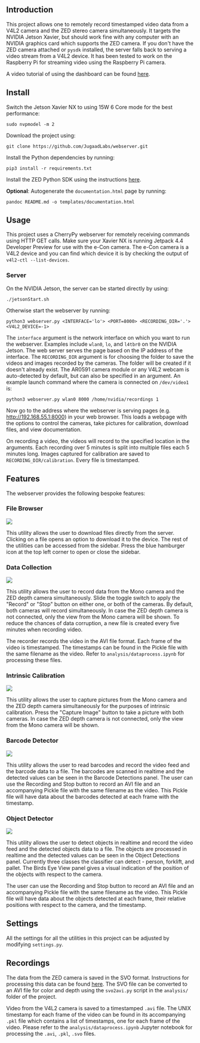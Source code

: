 ## Introduction

This project allows one to remotely record timestamped video data from a V4L2 camera and the ZED stereo camera simultaneously. It targets the NVIDIA Jetson Xavier, but should work fine with any computer with an NVIDIA graphics card which supports the ZED camera. If you don't have the ZED camera attached or `pysdk` installed, the server falls back to serving a video stream from a V4L2 device. It has been tested to work on the Raspberry Pi for streaming video using the Raspberry Pi camera.

A video tutorial of using the dashboard can be found [here](https://youtu.be/_Sp9WvgxLE0).

## Install

Switch the Jetson Xavier NX to using 15W 6 Core mode for the best performance:

```
sudo nvpmodel -m 2
```

Download the project using:

```
git clone https://github.com/JugaadLabs/webserver.git
```

Install the Python dependencies by running:

```
pip3 install -r requirements.txt
```

Install the ZED Python SDK using the instructions [here](https://www.stereolabs.com/docs/app-development/python/install/).

**Optional**: Autogenerate the `documentation.html` page by running:

```
pandoc README.md -o templates/documentation.html
```

## Usage

This project uses a CherryPy webserver for remotely receiving commands using HTTP GET calls. Make sure your Xavier NX is running Jetpack 4.4 Developer Preview for use with the e-Con camera. The e-Con camera is a V4L2 device and you can find which device it is by checking the output of `v4l2-ctl --list-devices`.

### Server

On the NVIDIA Jetson, the server can be started directly by using:

```
./jetsonStart.sh
```

Otherwise start the webserver by running:

```
python3 webserver.py <INTERFACE='lo'> <PORT=8000> <RECORDING_DIR='.'> <V4L2_DEVICE=-1>
```

The `interface` argument is the network interface on which you want to run the webserver. Examples include `wlan0`, `lo`, and `l4tbr0` on the NVIDIA Jetson. The web server serves the page based on the IP address of the interface. The `RECORDING_DIR` argument is for choosing the folder to save the videos and images recorded by the cameras. The folder will be created if it doesn't already exist. The AR0591 camera module or any V4L2 webcam is auto-detected by default, but can also be specified in an argument. An example launch command where the camera is connected on `/dev/video1` is:

```
python3 webserver.py wlan0 8000 /home/nvidia/recordings 1
```

Now go to the address where the webserver is serving pages (e.g. http://192.168.55.1:8000) in your web browser. This loads a webpage with the options to control the cameras, take pictures for calibration, download files, and view documentation.

On recording a video, the videos will record to the specified location in the arguments. Each recording over 5 minutes is split into multiple files each 5 minutes long. Images captured for calibration are saved to `RECORDING_DIR/calibration`. Every file is timestamped.

## Features

The webserver provides the following bespoke features:

### File Browser

![](vendor/screenshots/files.png)

This utility allows the user to download files directly from the server. Clicking on a file opens an option to download it to the device. The rest of the utilities can be accessed from the sidebar. Press the blue hamburger icon at the top left corner to open or close the sidebar.

### Data Collection

![](vendor/screenshots/data.png)

This utility allows the user to record data from the Mono camera and the ZED depth camera simultaneously. Slide the toggle switch to apply the "Record" or "Stop" button on either one, or both of the cameras. By default, both cameras will record simultaneously. In case the ZED depth camera is not connected, only the view from the Mono camera will be shown. To reduce the chances of data corruption, a new file is created every five minutes when recording video.

The recorder records the video in the AVI file format. Each frame of the video is timestamped. The timestamps can be found in the Pickle file with the same filename as the video. Refer to `analysis/dataprocess.ipynb` for processing these files.

### Intrinsic Calibration

![](vendor/screenshots/calibration.png)

This utility allows the user to capture pictures from the Mono camera and the ZED depth camera simultaneously for the purposes of intrinsic calibration. Press the "Capture Image" button to take a picture with both cameras. In case the ZED depth camera is not connected, only the view from the Mono camera will be shown.

### Barcode Detector

![](vendor/screenshots/barcode.png)

This utility allows the user to read barcodes and record the video feed and the barcode data to a file. The barcodes are scanned in realtime and the detected values can be seen in the Barcode Detections panel. The user can use the Recording and Stop button to record an AVI file and an accompanying Pickle file with the same filename as the video. This Pickle file will have data about the barcodes detected at each frame with the timestamp.

### Object Detector

![](vendor/screenshots/detector.png)

This utility allows the user to detect objects in realtime and record the video feed and the detected objects data to a file. The objects are processed in realtime and the detected values can be seen in the Object Detections panel. Currently three classes the classifier can detect - person, forklift, and pallet. The Birds Eye View panel gives a visual indication of the position of the objects with respect to the camera.

 The user can use the Recording and Stop button to record an AVI file and an accompanying Pickle file with the same filename as the video. This Pickle file will have data about the objects detected at each frame, their relative positions with respect to the camera, and the timestamp.

## Settings

All the settings for all the utilities in this project can be adjusted by modifying `settings.py`.

## Recordings

The data from the ZED camera is saved in the SVO format. Instructions for processing this data can be found [here](https://www.stereolabs.com/docs/video/recording/). The SVO file can be converted to an AVI file for color and depth using the `svo2avi.py` script in the `analysis/` folder of the project.

Video from the V4L2 camera is saved to a timestamped `.avi` file. The UNIX timestamp for each frame of the video can be found in its accompanying `.pkl` file which contains a list of timestamps, one for each frame of the video. Please refer to the `analysis/dataprocess.ipynb` Jupyter notebook for processing the `.avi`, `.pkl`, `.svo` files.
